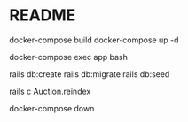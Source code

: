 # README

docker-compose build
docker-compose up -d

docker-compose exec app bash

rails db:create
rails db:migrate
rails db:seed

rails c
Auction.reindex

docker-compose down
